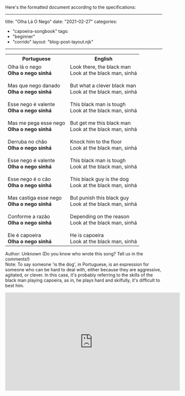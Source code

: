 Here's the formatted document according to the specifications:

---
title: "Olha Lá O Nego"
date: "2021-02-27"
categories: 
  - "capoeira-songbook"
tags: 
  - "beginner"
  - "corrido"
layout: "blog-post-layout.njk"
---

<table class="capoeira-table">
    <tr class="header-row">
        <th>Portuguese</th>
        <th>English</th>
    </tr>
    <tr>
        <td>Olha lá o nego<br>
<strong>Olha o nego sinhá</strong><br>
<br>
Mas que nego danado<br>
<strong>Olha o nego sinhá</strong><br>
<br>
Esse nego é valente<br>
<strong>Olha o nego sinhá</strong><br>
<br>
Mas me pega esse nego<br>
<strong>Olha o nego sinhá</strong><br>
<br>
Derruba no chão<br>
<strong>Olha o nego sinhá</strong><br>
<br>
Esse nego é valente<br>
<strong>Olha o nego sinhá</strong><br>
<br>
Esse nego é o cão<br>
<strong>Olha o nego sinhá</strong><br>
<br>
Mas castiga esse nego<br>
<strong>Olha o nego sinhá</strong><br>
<br>
Conforme a razão<br>
<strong>Olha o nego sinhá</strong><br>
<br>
Ele é capoeira<br>
<strong>Olha o nego sinhá</strong></td>
        <td>Look there, the black man<br>
Look at the black man, sinhá<br>
<br>
But what a clever black man<br>
Look at the black man, sinhá<br>
<br>
This black man is tough<br>
Look at the black man, sinhá<br>
<br>
But get me this black man<br>
Look at the black man, sinhá<br>
<br>
Knock him to the floor<br>
Look at the black man, sinhá<br>
<br>
This black man is tough<br>
Look at the black man, sinhá<br>
<br>
This black guy is the dog<br>
Look at the black man, sinhá<br>
<br>
But punish this black guy<br>
Look at the black man, sinhá<br>
<br>
Depending on the reason<br>
Look at the black man, sinhá<br>
<br>
He is capoeira<br>
Look at the black man, sinhá</td>
    </tr>
</table>

<figcaption>

Author: Unknown (Do you know who wrote this song? Tell us in the comments!)  
Note: To say someone 'is the dog', in Portuguese, is an expression for someone who can be hard to deal with, either because they are aggressive, agitated, or clever. In this case, it's probably referring to the skills of the black man playing capoeira, as in, he plays hard and skilfully, it's difficult to best him.

</figcaption>

<iframe width="560" height="315" src="https://www.youtube.com/embed/NmKyXLhAHdw" title="YouTube video player" frameborder="0" allow="accelerometer; autoplay; clipboard-write; encrypted-media; gyroscope; picture-in-picture" allowfullscreen></iframe>